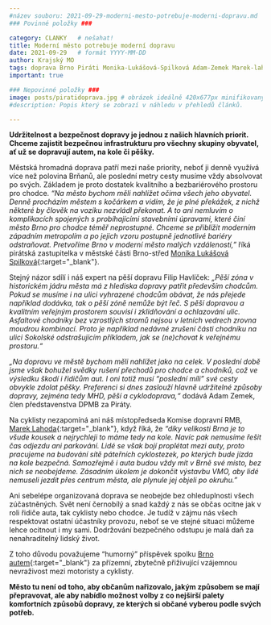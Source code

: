 ```yaml
---
#název souboru: 2021-09-29-moderni-mesto-potrebuje-moderni-dopravu.md
### Povinné položky ###

category: CLANKY   # nešahat!
title: Moderní město potrebuje moderní dopravu
date: 2021-09-29   # formát YYYY-MM-DD
author: Krajský MO
tags: doprava Brno Piráti Monika-Lukášová-Spilková Adam-Zemek Marek-lahoda Filip-Havlíček # kategorie odděleny mezerami, např. volby zemědělství životní-prostředí piráti (viz https://jihomoravsky.pirati.cz/tags/)
important: true

### Nepovinné položky ###
image: posts/piratidoprava.jpg # obrázek ideálně 420x677px minifikovaný přes https://tinypng.com/
#description: Popis který se zobrazí v náhledu v přehledů článků.

---
```

**Udržitelnost a bezpečnost dopravy je jednou z našich hlavních priorit. Chceme zajistit bezpečnou infrastrukturu pro všechny skupiny obyvatel, ať už se dopravují autem, na kole či pěšky.** 

Městská hromadná doprava patří mezi naše priority, neboť ji denně využívá více než polovina Brňanů, ale poslední metry cesty musíme vždy absolvovat po svých. Základem je proto dostatek kvalitního a bezbariérového prostoru pro chodce. *“Na město bychom měli nahlížet očima všech jeho obyvatel. Denně procházím městem s kočárkem a vidím, že je plné překážek, z nichž některé by člověk na vozíku nezvládl překonat. A to ani nemluvím o komplikacích spojených s probíhajícími stavebními úpravami, které činí město Brno pro chodce téměř neprostupné. Chceme se přiblížit moderním západním metropolím a po jejich vzoru postupně jednotlivé bariéry odstraňovat. Pretvoříme Brno v moderní město malých vzdáleností,”* říká pirátská zastupitelka v městské části Brno-střed [Monika Lukášová Spilková](https://jihomoravsky.pirati.cz/lide/monika-spilkova/){:target="_blank"}.

Stejný názor sdílí i náš expert na pěší dopravu Filip Havlíček: *„Pěší zóna v historickém jádru města má z hlediska dopravy patřit především chodcům. Pokud se musíme i na ulici vyhrazené chodcům obávat, že nás přejede například dodávka, tak o pěší zóně nemůže být řeč. S pěší dopravou a kvalitním veřejným prostorem souvisí i zklidňování a ochlazování ulic. Asfaltové chodníky bez vzrostlých stromů nejsou v letních vedrech zrovna moudrou kombinací. Proto je například nedávné zrušení části chodníku na ulici Sokolské odstrašujícím příkladem, jak se (ne)chovat k veřejnému prostoru.“*

*„Na dopravu ve městě bychom měli nahlížet jako na celek. V poslední době jsme však bohužel svědky rušení přechodů pro chodce a chodníků, což ve výsledku škodí i řidičům aut. I oni totiž musí “poslední míli” své cesty obvykle zdolat pěšky. Preferenci si dnes zaslouží hlavně udržitelné způsoby dopravy, zejména tedy MHD, pěší a cyklodoprava,“* dodává Adam Zemek, člen představenstva DPMB za Piráty.

Na cyklisty nezapomíná ani náš místopředseda Komise dopravní RMB, [Marek Lahoda](https://jihomoravsky.pirati.cz/lide/marek-lahoda/){:target="_blank"}, když říká, že *“díky velikosti Brna je to všude kousek a nejrychleji to máme tedy na kole. Navíc pak nemusíme řešit čas odjezdu ani parkování. Lidé se však bojí proplétat mezi auty, proto pracujeme na budování sítě páteřních cyklostezek, po kterých bude jízda na kole bezpečná. Samozřejmě i auta budou vždy mít v Brně své místo, bez nich se neobejdeme. Zásadním úkolem je dokončit výstavbu VMO, aby lidé nemuseli jezdit přes centrum města, ale plynule jej objeli po okruhu.”*

Ani sebelépe organizovaná doprava se neobejde bez ohleduplnosti všech zúčastněných. Svět není černobílý a snad každý z nás se občas ocitne jak v roli řidiče auta, tak cyklisty nebo chodce. Je tudíž v zájmu nás všech respektovat ostatní účastníky provozu, neboť se ve stejné situaci můžeme lehce ocitnout i my sami. Dodržování bezpečného odstupu je malá daň za nenahraditelný lidský život.

Z toho důvodu považujeme “humorný” příspěvek spolku [Brno autem](https://www.facebook.com/1507077329600268/posts/2651626555145334/?d=n){:target="_blank"} za přízemní, zbytečně přiživující vzájemnou nevraživost mezi motoristy a cyklisty.

**Město tu není od toho, aby občanům nařizovalo, jakým způsobem se mají přepravovat, ale aby nabídlo možnost volby z co nejširší palety komfortních způsobů dopravy, ze kterých si občané vyberou podle svých potřeb.**


